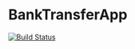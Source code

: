 # BankTransferApp


[![Build Status](https://dev.azure.com/philipp-c-moser/BankTransferApp/_apis/build/status/philipp-mos.BankTransferApp?branchName=main)](https://dev.azure.com/philipp-c-moser/BankTransferApp/_build/latest?definitionId=57&branchName=main)